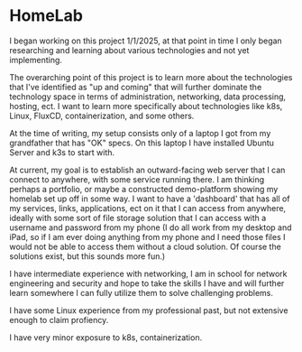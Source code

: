 # HomeLab

I began working on this project 1/1/2025, at that point in time I only began researching and learning about various technologies and not yet implementing. 

The overarching point of this project is to learn more about the technologies that I've identified as "up and coming" that will further dominate the technology space in terms of administration, networking, data processing, hosting, ect. I want to learn more specifically about technologies like k8s, Linux, FluxCD, containerization, and some others. 

At the time of writing, my setup consists only of a laptop I got from my grandfather that has "OK" specs. On this laptop I have installed Ubuntu Server and k3s to start with.

At current, my goal is to establish an outward-facing web server that I can connect to anywhere, with some service running there. I am thinking perhaps a portfolio, or maybe a constructed demo-platform showing my homelab set up off in some way. I want to have a 'dashboard' that has all of my services, links, applications, ect on it that I can access from anywhere, ideally with some sort of file storage solution that I can access with a username and password from my phone (I do all work from my desktop and iPad, so if I am ever doing anything from my phone and I need those files I would not be able to access them without a cloud solution. Of course the solutions exist, but this sounds more fun.)

I have intermediate experience with networking, I am in school for network engineering and security and hope to take the skills I have and will further learn somewhere I can fully utilize them to solve challenging problems.

I have some Linux experience from my professional past, but not extensive enough to claim profiency.

I have very minor exposure to k8s, containerization.

